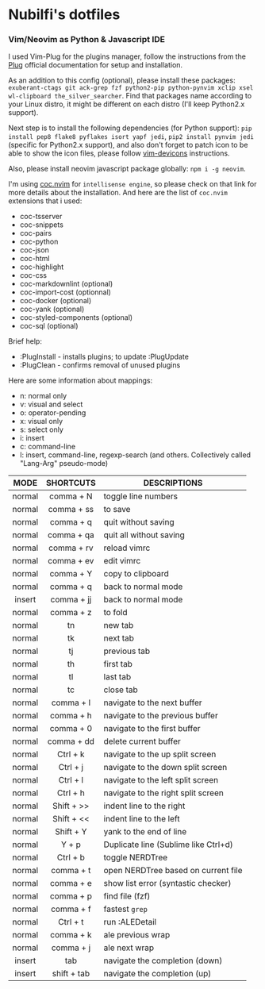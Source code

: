 # Nubilfi's dotfiles

### Vim/Neovim as Python & Javascript IDE

I used Vim-Plug for the plugins manager, follow the instructions from the [Plug](https://github.com/junegunn/vim-plug) official documentation for setup and installation.

As an addition to this config (optional), please install these packages: `exuberant-ctags git ack-grep fzf python2-pip python-pynvim xclip xsel wl-clipboard the_silver_searcher`. Find that packages name according to your Linux distro, it might be different on each distro (I'll keep Python2.x support).

Next step is to install the following dependencies (for Python support): `pip install pep8 flake8 pyflakes isort yapf jedi`, `pip2 install pynvim jedi` (specific for Python2.x support), and also don't forget to patch icon to be able to show the icon files, please follow [vim-devicons](https://github.com/ryanoasis/vim-devicons) instructions.

Also, please install neovim javascript package globally: `npm i -g neovim`.

I'm using [coc.nvim](https://github.com/neoclide/coc.nvim) for `intellisense engine`, so please check on that link for more details about the installation. And here are the list of `coc.nvim` extensions that i used:

- coc-tsserver
- coc-snippets
- coc-pairs
- coc-python
- coc-json
- coc-html
- coc-highlight
- coc-css
- coc-markdownlint (optional)
- coc-import-cost (optionnal)
- coc-docker (optional)
- coc-yank (optional)
- coc-styled-components (optional)
- coc-sql (optional)

Brief help:

- :PlugInstall    - installs plugins; to update :PlugUpdate
- :PlugClean      - confirms removal of unused plugins

Here are some information about mappings:

- n: normal only
- v: visual and select
- o: operator-pending
- x: visual only
- s: select only
- i: insert
- c: command-line
- l: insert, command-line, regexp-search (and others. Collectively called "Lang-Arg" pseudo-mode)

|     MODE      | SHORTCUTS  | DESCRIPTIONS                                  |
| :-----------: | :--------: | --------------------------------------------- |
|    normal     | comma + N  | toggle line numbers                           |
|    normal     | comma + ss | to save                                       |
|    normal     | comma + q  | quit without saving                           |
|    normal     | comma + qa | quit all without saving                       |
|    normal     | comma + rv | reload vimrc                                  |
|    normal     | comma + ev | edit vimrc                                    |
|    normal     | comma + Y  | copy to clipboard                             |
|    normal     | comma + q  | back to normal mode                           |
|    insert     | comma + jj | back to normal mode                           |
|    normal     | comma + z  | to fold                                       |
|    normal     |     tn     | new tab                                       |
|    normal     |     tk     | next tab                                      |
|    normal     |     tj     | previous tab                                  |
|    normal     |     th     | first tab                                     |
|    normal     |     tl     | last tab                                      |
|    normal     |     tc     | close tab                                     |
|    normal     | comma + l  | navigate to the next buffer                   |
|    normal     | comma + h  | navigate to the previous buffer               |
|    normal     | comma + 0  | navigate to the first buffer                  |
|    normal     | comma + dd | delete current buffer                         |
|    normal     |  Ctrl + k  | navigate to the up split screen               |
|    normal     |  Ctrl + j  | navigate to the down split screen             |
|    normal     |  Ctrl + l  | navigate to the left split screen             |
|    normal     |  Ctrl + h  | navigate to the right split screen            |
|    normal     | Shift + >> | indent line to the right                      |
|    normal     | Shift + << | indent line to the left                       |
|    normal     | Shift + Y  | yank to the end of line                       |
|    normal     |   Y + p    | Duplicate line (Sublime like Ctrl+d)          |
|    normal     |  Ctrl + b  | toggle NERDTree                               |
|    normal     | comma + t  | open NERDTree based on current file           |
|    normal     | comma + e  | show list error (syntastic checker)           |
|    normal     | comma + p  | find file (fzf)                               |
|    normal     | comma + f  | fastest `grep`                                |
|    normal     |  Ctrl + t  | run :ALEDetail                                |
|    normal     | comma + k  | ale previous wrap                             |
|    normal     | comma + j  | ale next wrap                                 |
|    insert     | tab        | navigate the completion (down)                |
|    insert     | shift + tab| navigate the completion (up)                  |
